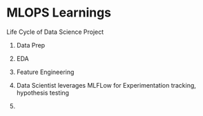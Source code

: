 # MLOPS Learnings
Life Cycle of Data Science Project
1. Data Prep
2. EDA
3. Feature Engineering

1. Data Scientist leverages MLFLow for Experimentation tracking, hypothesis testing
2.  

